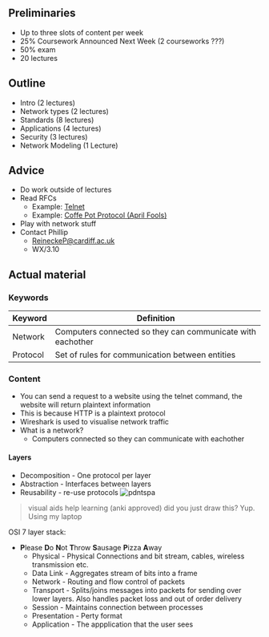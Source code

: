 ## Preliminaries
* Up to three slots of content per week
* 25% Coursework Announced Next Week (2 courseworks ???)
* 50% exam 
* 20 lectures

## Outline

* Intro (2 lectures)
* Network types (2 lectures)
* Standards (8 lectures)
* Applications (4 lectures)
* Security (3 lectures)
* Network Modeling (1 Lecture)

## Advice

* Do work outside of lectures
* Read RFCs
    * Example: [Telnet](https://tools.ietf.org/html/rfc854.html)
    * Example:  [Coffe Pot Protocol (April Fools)](https://tools.ietf.org/html/rfc2324) 
* Play with network stuff
* Contact Phillip
    * ReineckeP@cardiff.ac.uk
    * WX/3.10

## Actual material

### Keywords 
| Keyword | Definition |
| -------- | -------- |
| Network | Computers connected so they can communicate with eachother |
| Protocol | Set of rules for communication between entities |

### Content

* You can send a request to a website using the telnet command, the website will return plaintext information
* This is because HTTP is a plaintext protocol
* Wireshark is used to visualise network traffic
* What is a network?
    * Computers connected so they can communicate with eachother

#### Layers

- Decomposition - One protocol per layer
- Abstraction - Interfaces between layers
- Reusability - re-use protocols
![pdntspa](https://i.imgur.com/yHiZ215.png)
> visual aids help learning (anki approved)
did you just draw this?
Yup. Using my laptop 


OSI 7 layer stack:
- **P**lease **D**o **N**ot **T**hrow **S**ausage **P**izza **A**way
    - Physical - Physical Connections and bit stream, cables, wireless transmission etc.
    - Data Link - Aggregates stream of bits into a frame
    - Network - Routing and flow control of packets
    - Transport - Splits/joins messages into packets for sending over lower layers. Also handles packet loss and out of order delivery
    - Session - Maintains connection between processes
    - Presentation - Perty format
    - Application - The appplication that the user sees
